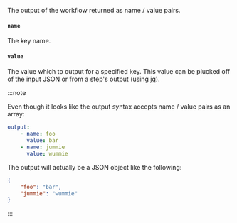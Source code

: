 The output of the workflow returned as name / value pairs.

#### `name`

The key name.

#### `value`

The value which to output for a specified key. This value can be plucked off of the input JSON or from a step's output (using [jq](https://stedolan.github.io/jq/)).

:::note

Even though it looks like the output syntax accepts name / value pairs as an array:

```yaml
output:
    - name: foo
      value: bar
    - name: jummie
      value: wummie
```

The output will actually be a JSON object like the following:

```json
{
	"foo": "bar",
	"jummie": "wummie"
}
```

:::
